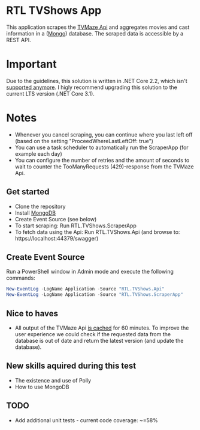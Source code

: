 # RTL TVShows App
This application scrapes the [TVMaze Api](https://www.tvmaze.com/api) and aggregates movies and cast information in a ([Mongo](https://www.mongodb.com/)) database. The scraped data is accessible by a REST API.

# Important
Due to the guidelines, this solution is written in .NET Core 2.2, which isn't [supported anymore](https://dotnet.microsoft.com/platform/support/policy/dotnet-core). I higly recommend upgrading this solution to the current LTS version (.NET Core 3.1).

# Notes
- Whenever you cancel scraping, you can continue where you last left off (based on the setting "ProceedWhereLastLeftOff: true")
- You can use a task scheduler to automatically run the ScraperApp (for example each day)
- You can configure the number of retries and the amount of seconds to wait to counter the TooManyRequests (429)-response from the TVMaze Api.

## Get started
- Clone the repository
- Install [MongoDB](https://www.mongodb.com/try/download/community)
- Create Event Source (see below)
- To start scraping: Run RTL.TVShows.ScraperApp
- To fetch data using the Api: Run RTL.TVShows.Api (and browse to: https://localhost:44379/swagger)

## Create Event Source
Run a PowerShell window in Admin mode and execute the following commands:
```powershell
New-EventLog -LogName Application -Source "RTL.TVShows.Api"
New-EventLog -LogName Application -Source "RTL.TVShows.ScraperApp"
```

## Nice to haves
- All output of the TVMaze Api [is cached](https://www.tvmaze.com/api#caching) for 60 minutes. To improve the user experience we could check if the requested data from the database is out of date and return the latest version (and update the database).

## New skills aquired during this test
- The existence and use of Polly
- How to use MongoDB

## TODO
- Add additional unit tests - current code coverage: ~=58%